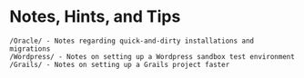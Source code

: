 Notes, Hints, and Tips
======================

    /Oracle/ - Notes regarding quick-and-dirty installations and migrations
    /Wordpress/ - Notes on setting up a Wordpress sandbox test environment
    /Grails/ - Notes on setting up a Grails project faster
